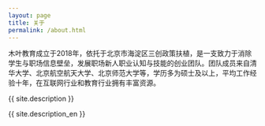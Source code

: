 ```yaml
---
layout: page
title: 关于
permalink: /about.html
---
```


<div id="pageId" title="5"></div>

木叶教育成立于2018年，依托于北京市海淀区三创政策扶植，是一支致力于消除学生与职场信息壁垒，发展职场新人职业认知与技能的创业团队。团队成员来自清华大学、北京航空航天大学、北京师范大学等，学历多为硕士及以上，平均工作经验十年，在互联网行业和教育行业拥有丰富资源。

{{ site.description }}

{{ site.description_en }}